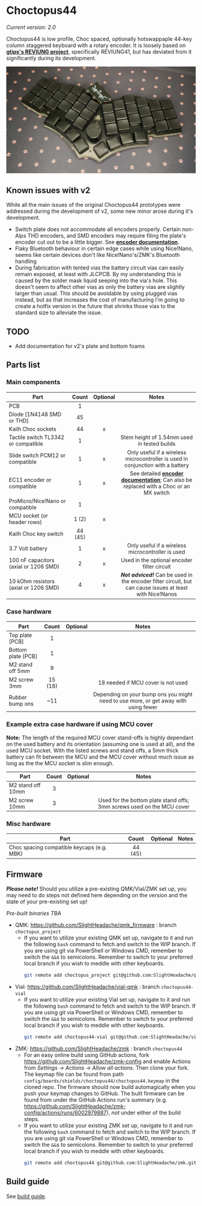 # Choctopus44

*Current version: 2.0*

Choctopus44 is low profile, Choc spaced, optionally hotswappaple 44-key column staggered keyboard with a rotary encoder.
It is loosely based on **[gtips's REVIUNG project](https://github.com/gtips/reviung)**, specifically REVIUNG41, but has deviated from it significantly during its development.

![choctopus44](./images/choctopus44v2.jpg)


## Known issues with v2

While all the main issues of the original Choctopus44 prototypes were addressed during the development of v2, some new minor arose during it's development.

  * Switch plate does not accommodate all encoders properly. Certain non-Alps THD encoders, and SMD encoders may require filing the plate's encoder cut out to be a little bigger.
    See **[encoder documentation](documents/encoder.md)**.
  * Flaky Bluetooth behaviour in certain edge cases while using Nice!Nano, seems like certain devices don't like Nice!Nano's/ZMK's Bluetooth handling
  * During fabrication with tented vias the battery circuit vias can easily remain exposed, at least with JLCPCB. By my understanding this is caused by the solder mask liquid seeping
    into the via's hole. This doesn't seem to affect other vias as only the battery vias are slightly larger than usual. This should be avoidable by using plugged vias instead, but as
    that increases the cost of manufacturing I'm going to create a hotfix version in the future that shrinks those vias to the standard size to alleviate the issue.


## TODO

  * Add documentation for v2's plate and bottom foams


## Parts list

### Main components

| Part                                          | Count   | Optional | Notes |
| --------------------------------------------- |:-------:|:--------:|:-----:|
| PCB                                           | 1       |          |       |
| Diode [1N4148 SMD or THD]                     | 45      |          |       |
| Kailh Choc sockets                            | 44      | x        |       |
| Tactile switch TL3342 or compatible           | 1       |          | Stem height of 1.54mm used in tested builds |
| Slide switch PCM12 or compatible              | 1       | x        | Only useful if a wireless microcontroller is used in conjunction with a battery |
| EC11 encoder or compatible                    | 1       | x        | See detailed **[encoder documentation](documents/encoder.md)**; Can also be replaced with a Choc or an MX switch |
| ProMicro/Nice!Nano or compatible              | 1       |          |       |
| MCU socket (or header rows)                   | 1 (2)   | x        |       |
| Kailh Choc key switch                         | 44 (45) |          |       |
| 3.7 Volt battery                              | 1       | x        | Only useful if a wireless microcontroller is used |
| 100 nF capacitors (axial or 1206 SMD)         | 2       | x        | Used in the optional encoder filter circuit |
| 10 kOhm resistors (axial or 1206 SMD)         | 4       | x        | ***Not adviced!*** Can be used in the encoder filter circuit, but can cause issues at least with Nice!Nanos |


### Case hardware

| Part                                          | Count   | Optional | Notes |
| --------------------------------------------- |:-------:|:--------:|:-----:|
| Top plate [PCB]                               | 1       |          |       |
| Bottom plate [PCB]                            | 1       |          |       |
| M2 stand off 5mm                              | 9       |          |       |
| M2 screw 3mm                                  | 15 (18) |          | 18 needed if MCU cover is not used |
| Rubber bump ons                               | ~11     |          | Depending on your bump ons you might need to use more, or get away with using fewer |


### Example extra case hardware if using MCU cover

**Note:** The length of the required MCU cover stand-offs is highly dependant on the used battery and its orientation (assuming one is used at all), and the used MCU socket.
With the listed screws and stand offs, a 5mm thick battery can fit between the MCU and the MCU cover without much issue as long as the the MCU socket is slim enough.

| Part                                          | Count | Optional | Notes |
| --------------------------------------------- |:-----:|:--------:|:-----:|
| M2 stand off 10mm                             | 3     |          |       |
| M2 screw 10mm                                 | 3     |          | Used for the bottom plate stand offs; 3mm screws used on the MCU cover |


### Misc hardware

| Part                                          | Count   | Optional | Notes |
| --------------------------------------------- |:-------:|:--------:|:-----:|
| Choc spacing compatible keycaps (e.g. MBK)    | 44 (45) |          |       |


## Firmware

***Please note!*** Should you utilize a pre-existing QMK/Vial/ZMK set up, you may need to do steps not defined here depending on the version and the state of your pre-existing set up!

*Pre-built binaries TBA*

 * QMK: https://github.com/SlightHeadache/qmk_firmware : branch `choctopus_project`
   * If you want to utilize your existing QMK set up, navigate to it and run the following `bash` command to fetch and switch to the WIP branch.
     If you are using git via PowerShell or Windows CMD, remember to switch the `&&`s to semicolons. 
     Remember to switch to your preferred local branch if you wish to meddle with other keyboards.
     ```sh
     git remote add choctopus_project git@github.com:SlightHeadache/qmk_firmware.git && git fetch choctopus_project && git checkout --track -b choctopus_project choctopus_project/choctopus_project
     ```
 * Vial: https://github.com/SlightHeadache/vial-qmk : branch `choctopus44-vial`
   * If you want to utilize your existing Vial set up, navigate to it and run the following `bash` command to fetch and switch to the WIP branch.
     If you are using git via PowerShell or Windows CMD, remember to switch the `&&`s to semicolons. 
     Remember to switch to your preferred local branch if you wish to meddle with other keyboards.
     ```sh
     git remote add choctopus44-vial git@github.com:SlightHeadache/vial-qmk.git && git fetch choctopus44-vial && git checkout --track -b choctopus44-vial choctopus44-vial/choctopus44-vial
     ```
 * ZMK: https://github.com/SlightHeadache/zmk : branch `choctopus44`
   * For an easy online build using GitHub actions, fork https://github.com/SlightHeadache/zmk-config and enable Actions from *Settings -> Actions -> Allow all actions*. Then clone your fork.
     The keymap file can be found from path `config/boards/shields/choctopus44/choctopus44.keymap` in the cloned repo. The firmware should now build automagically when you push your keymap changes to GitHub.
     The built firmware can be found from under the GitHub Actions run's summary (e.g. https://github.com/SlightHeadache/zmk-config/actions/runs/6002979887), *not* under either of the build steps.
   * If you want to utilize your existing ZMK set up, navigate to it and run the following `bash` command to fetch and switch to the WIP branch.
     If you are using git via PowerShell or Windows CMD, remember to switch the `&&`s to semicolons. 
     Remember to switch to your preferred local branch if you wish to meddle with other keyboards.
     ```sh
     git remote add choctopus44 git@github.com:SlightHeadache/zmk.git && git fetch choctopus44 && git checkout --track -b choctopus44 choctopus44/choctopus44
     ```

## Build guide

See [build guide](documents/buildguide.md).
